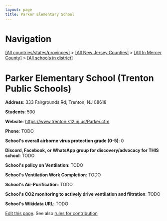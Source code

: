 ```yaml
---
layout: page
title: Parker Elementary School
---
```

# Navigation

[[All countries/states/provinces]](../../../..) > [[All New Jersey Counties]](../../..) > [[All In Mercer County]](../..) > [[All schools in district]](..)

# Parker Elementary School (Trenton Public Schools)

**Address**: 333 Fairgrounds Rd, Trenton, NJ 08618

**Students**: 500

**Website**: <https://www.trenton.k12.nj.us/Parker.cfm>

**Phone**: TODO

**School's overall airborne virus protection grade (0-5)**: 0

**Discord, Facebook, or WhatsApp group for discovery/advocacy for THIS school**: TODO

**School's policy on Ventilation**: TODO

**School's Ventilation Work Completion**: TODO

**School's Air-Purification**: TODO

**School's CO2 monitoring to actively drive ventilation and filtration**: TODO

**School's Wikidata URL**: TODO


[Edit this page](https://github.com/ventilate-schools/NJ/edit/main/./Mercer/Trenton_Public_Schools/Parker_Elementary_School.md). See also [rules for contribution](../../../contribution-rules/)